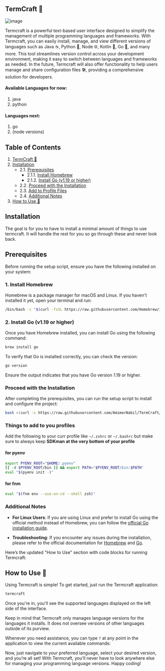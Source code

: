 ## TermCraft 🧰

![image](https://github.com/user-attachments/assets/5e8383b2-9dee-4c93-b59a-0ba79a0b5904)

Termcraft is a powerful text-based user interface designed to simplify the management of multiple programming languages and frameworks. With Termcraft, you can easily install, manage, and view different versions of languages such as Java ☕, Python 🐍, Node 🌐, Kotlin 🎯, Go 🚀, and many more. This tool streamlines version control across your development environment, making it easy to switch between languages and frameworks as needed. In the future, Termcraft will also offer functionality to help users manage and share configuration files 🛠️, providing a comprehensive solution for developers.


#### Available Languages for now:
1. java
2. python

#### Languages next:
1. go
2. (node versions)

## Table of Contents

1. [TermCraft 🧰](#termcraft-)
2. [Installation](#installation)  
   - 2.1. [Prerequisites](#prerequisites)  
     - 2.1.1. [Install Homebrew](#1-install-homebrew)  
     - 2.1.2. [Install Go (v1.19 or higher)](#2-install-go-v119-or-higher)  
   - 2.2. [Proceed with the Installation](#proceed-with-the-installation)  
   - 2.3. [Add to Profile Files](#things-to-add-to-you-profiles)  
   - 2.4. [Additional Notes](#additional-notes)  
4. [How to Use 🚀](#how-to-use-)

## Installation

The goal is for you to have to install a minimal amount of things to use termcraft. It will handle the rest for you so go through these and never look back.

## Prerequisites

Before running the setup script, ensure you have the following installed on your system:

### 1. Install Homebrew

Homebrew is a package manager for macOS and Linux. If you haven't installed it yet, open your terminal and run:

```bash
/bin/bash -c "$(curl -fsSL https://raw.githubusercontent.com/Homebrew/install/HEAD/install.sh)"
```

### 2. Install Go (v1.19 or higher)

Once you have Homebrew installed, you can install Go using the following command:

```bash
brew install go
```

To verify that Go is installed correctly, you can check the version:

```bash
go version
```

Ensure the output indicates that you have Go version 1.19 or higher.

### Proceed with the Installation

After completing the prerequisites, you can run the setup script to install and configure the project:

```bash
bash <(curl -s https://raw.githubusercontent.com/AmimerNabil/TermCraft/main/setup.sh)
```
### Things to add to you profiles

Add the following to your curr profile like `~/.zshrc` or `~/.bashrc` but make sure to always keep **SDKman at the very bottom of your profile**

#### for pyenv
```bash
export PYENV_ROOT="$HOME/.pyenv"
[[ -d $PYENV_ROOT/bin ]] && export PATH="$PYENV_ROOT/bin:$PATH"
eval "$(pyenv init -)"
```

#### for fnm
```bash
eval "$(fnm env --use-on-cd --shell zsh)"
```

### Additional Notes

- **For Linux Users**: If you are using Linux and prefer to install Go using the official method instead of Homebrew, you can follow the [official Go installation guide](https://golang.org/doc/install/source).

- **Troubleshooting**: If you encounter any issues during the installation, please refer to the official documentation for [Homebrew](https://docs.brew.sh/) and [Go](https://golang.org/doc/).

Here’s the updated "How to Use" section with code blocks for running Termcraft:

## How to Use 🚀

Using Termcraft is simple! To get started, just run the Termcraft application:

```bash
termcraft
```
Once you're in, you'll see the supported languages displayed on the left side of the interface.

Keep in mind that Termcraft only manages language versions for the languages it installs. It does not oversee versions of other languages outside of its purview.

Whenever you need assistance, you can type `?` at any point in the application to view the current available commands:

Now, just navigate to your preferred language, select your desired version, and you’re all set! With Termcraft, you’ll never have to look anywhere else for managing your programming language versions. Happy coding!
